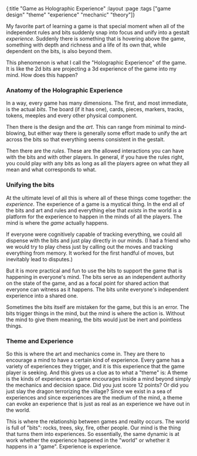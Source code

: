 {:title "Game as Holographic Experience"
 :layout :page
 :tags ["game design" "theme" "experience" "mechanic" "theory"]}

My favorite part of learning a game is that special moment when all of the independent rules and bits suddenly snap into focus and unify into a gestalt _experience_.  Suddenly there is something that is hovering above the game, something with depth and richness and a life of its own that, while dependent on the bits, is also beyond them.

This phenomenon is what I call the "Holographic Experience" of the game.  It is like the 2d bits are projecting a 3d experience of the game into my mind.  How does this happen?

### Anatomy of the Holographic Experience

In a way, every game has many dimensions.  The first, and most immediate, is the actual _bits_.  The board (if it has one), cards, pieces, markers, tracks, tokens, meeples and every other physical component.

Then there is the design and the _art_.  This can range from minimal to mind-blowing, but either way there is generally some effort made to unify the art across the bits so that everything seems consistent in the gestalt.

Then there are the _rules_.  These are the allowed interactions you can have with the bits and with other players.  In general, if you have the rules right, you could play with any bits as long as all the players agree on what they all mean and what corresponds to what.  

### Unifying the bits

At the ultimate level of all this is where all of these things come together: the _experience_.  The experience of a game is a mystical thing.  In the end all of the bits and art and rules and everything else that *exists* in the world is a platform for the experience to happen in the minds of all the players.  The mind is where the *game* actually happens.

If everyone were cognitively capable of tracking everything, we could all dispense with the bits and just play directly in our minds.  (I had a friend who we would try to play chess just by calling out the moves and tracking everything from memory.  It worked for the first handful of moves, but inevitably lead to disputes.)

But it is more practical and fun to use the bits to support the game that is happening in everyone's mind.  The bits serve as an independent authority on the state of the game, and as a focal point for shared action that everyone can witness as it happens.  The bits unite everyone's independent experience into a shared one.

Sometimes the bits itself are mistaken for the game, but this is an error.  The bits trigger things in the mind, but the mind is where the action is.  Without the mind to give them meaning, the bits would just be inert and pointless things.

### Theme and Experience

So this is where the art and mechanics come in.  They are there to encourage a mind to have a certain kind of experience.  Every game has a variety of experiences they trigger, and it is this experience that the game player is seeking.  And this gives us a clue as to what a "theme" is:  A theme is the kinds of experiences a game encourages inside a mind beyond simply the mechanics and decision space.  Did you just score 12 points?  Or did you just slay the dragon terrorizing the village?  Since we exist in a sea of experiences and since experiences are the medium of the mind, a theme can evoke an experience that is just as real as an experience we have out in the world.  

This is where the relationship between games and reality occurs.  The world is full of "bits":  rocks, trees, sky, fire, other people.  Our mind is the thing that turns them into experiences.  So essentially, the same dynamic is at work whether the experience happened in the "world" or whether it happens in a "game".  Experience is experience.  